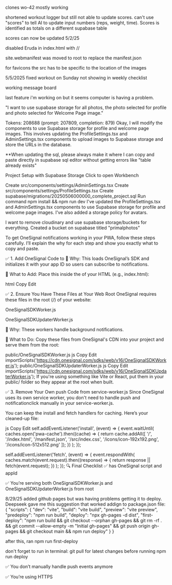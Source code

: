clones wo-42 mostly working

shortened workout logger but still not able to update scores.  can't use "scores" to tell AI to update input numbers (reps, weight, time).  Scores is identified as totals on a different supabase table

scores can now be updated 5/2/25

disabled Eruda in index.html with //

site.webmanifest was moved to root to replace the manifest.json

for favicons the src has to be specific to the location of the images

5/5/2025 fixed workout on Sunday not showing in weekly checklist


working message board

last feature i'm working on but it seems computer is having a problem.  

"I want to use supabase storage for all photos, the photo selected for profile and photo selected for Welcome Page image."

Tokens: 208688 (prompt: 207809, completion: 879)
Okay, I will modify the components to use Supabase storage for profile and welcome page images. This involves updating the ProfileSettings.tsx and AdminSettings.tsx components to upload images to Supabase storage and store the URLs in the database.

**When updating the sql, please always make it where I can copy and paste directly in supabase sql editor without getting errors like "table already exists"


Project Setup with Supabase Storage
Click to open Workbench

Create src/components/settings/AdminSettings.tsx
Create src/components/settings/ProfileSettings.tsx
Create supabase/migrations/20250506000000_complete_project.sql
Run command
npm install && npm run dev
I've updated the ProfileSettings.tsx and AdminSettings.tsx components to use Supabase storage for profile and welcome page images. I've also added a storage policy for avatars.

I want to remove cloudinary and use supabase storage/buckets for everything. Created a bucket on supabase titled "primalphotos"

To get OneSignal notifications working in your PWA, follow these steps carefully. I’ll explain the why for each step and show you exactly what to copy and paste.

✅ 1. Add OneSignal Code to <head>
📌 Why:
This loads OneSignal’s SDK and initializes it with your app ID so users can subscribe to notifications.

🧩 What to Add:
Place this inside the <head> of your HTML (e.g., index.html):

html
Copy
Edit
<!-- OneSignal Push Notification SDK -->
<script src="https://cdn.onesignal.com/sdks/web/v16/OneSignalSDK.page.js" defer></script>
<script>
  window.OneSignalDeferred = window.OneSignalDeferred || [];
  OneSignalDeferred.push(async function(OneSignal) {
    await OneSignal.init({
      appId: "50c1b3ba-6ce1-4ba9-b003-cb9e006c2be6",
    });
  });
</script>
✅ 2. Ensure You Have These Files at Your Web Root
OneSignal requires these files in the root (/) of your website:

OneSignalSDKWorker.js

OneSignalSDKUpdaterWorker.js

📌 Why:
These workers handle background notifications.

🧩 What to Do:
Copy these files from OneSignal's CDN into your project and serve them from the root:

public/OneSignalSDKWorker.js
js
Copy
Edit
importScripts('https://cdn.onesignal.com/sdks/web/v16/OneSignalSDKWorker.js');
public/OneSignalSDKUpdaterWorker.js
js
Copy
Edit
importScripts('https://cdn.onesignal.com/sdks/web/v16/OneSignalSDKUpdaterWorker.js');
If you're using something like Vite or React, put them in your public/ folder so they appear at the root when built.

✅ 3. Remove Your Own push Code from service-worker.js
Since OneSignal uses its own service worker, you don't need to handle push and notificationclick manually in your service-worker.js.

You can keep the install and fetch handlers for caching. Here’s your cleaned-up file:

js
Copy
Edit
self.addEventListener('install', (event) => {
  event.waitUntil(
    caches.open('pwa-cache').then((cache) => {
      return cache.addAll([
        '/',
        '/index.html',
        '/manifest.json',
        '/src/index.css',
        '/icons/icon-192x192.png',
        '/icons/icon-512x512.png'
      ]);
    })
  );
});

self.addEventListener('fetch', (event) => {
  event.respondWith(
    caches.match(event.request).then((response) => {
      return response || fetch(event.request);
    })
  );
});
🔍 Final Checklist
✅ <head> has OneSignal script and appId

✅ You’re serving both OneSignalSDKWorker.js and OneSignalSDKUpdaterWorker.js from root

8/29/25 added github pages but was having problems getting it to deploy.  Deepseek gave me this suggestion that worked addign to package.json file:
{
  "scripts": {
    "dev": "vite",
    "build": "vite build",
    "preview": "vite preview",
    "predeploy": "npm run build",
    "deploy": "npx gh-pages -d dist",
    "first-deploy": "npm run build && git checkout --orphan gh-pages && git rm -rf . && git commit --allow-empty -m \"Initial gh-pages\" && git push origin gh-pages && git checkout main && npm run deploy"
  }
}

after this, ran npm run first-deploy

don't forget to run in terminal: git pull
for latest changes before running npm run deploy

✅ You don’t manually handle push events anymore

✅ You’re using HTTPS


